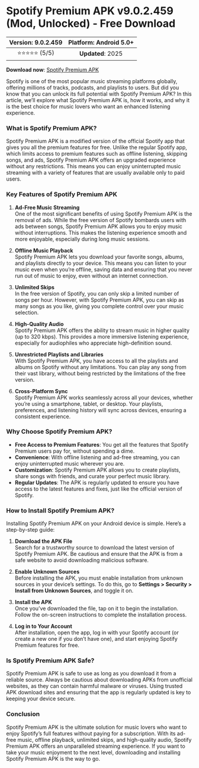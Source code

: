 # Spotify Premium APK v9.0.2.459 (Mod, Unlocked) - Free Download 

| **Version**: 9.0.2.459 | **Platform**: Android 5.0+ |  
|:------------------:|:-----------------------:|  
| ⭐⭐⭐⭐⭐ (5/5) | **Updated**: 2025 |  

 **Download now**: [Spotify Premium APK](https://bom.so/rPae84)

Spotify is one of the most popular music streaming platforms globally, offering millions of tracks, podcasts, and playlists to users. But did you know that you can unlock its full potential with Spotify Premium APK? In this article, we’ll explore what Spotify Premium APK is, how it works, and why it is the best choice for music lovers who want an enhanced listening experience.

### What is Spotify Premium APK?

Spotify Premium APK is a modified version of the official Spotify app that gives you all the premium features for free. Unlike the regular Spotify app, which limits access to premium features such as offline listening, skipping songs, and ads, Spotify Premium APK offers an upgraded experience without any restrictions. This means you can enjoy uninterrupted music streaming with a variety of features that are usually available only to paid users.

### Key Features of Spotify Premium APK

1. **Ad-Free Music Streaming**  
One of the most significant benefits of using Spotify Premium APK is the removal of ads. While the free version of Spotify bombards users with ads between songs, Spotify Premium APK allows you to enjoy music without interruptions. This makes the listening experience smooth and more enjoyable, especially during long music sessions.

2. **Offline Music Playback**  
Spotify Premium APK lets you download your favorite songs, albums, and playlists directly to your device. This means you can listen to your music even when you’re offline, saving data and ensuring that you never run out of music to enjoy, even without an internet connection.

3. **Unlimited Skips**  
In the free version of Spotify, you can only skip a limited number of songs per hour. However, with Spotify Premium APK, you can skip as many songs as you like, giving you complete control over your music selection.

4. **High-Quality Audio**  
Spotify Premium APK offers the ability to stream music in higher quality (up to 320 kbps). This provides a more immersive listening experience, especially for audiophiles who appreciate high-definition sound.

5. **Unrestricted Playlists and Libraries**  
With Spotify Premium APK, you have access to all the playlists and albums on Spotify without any limitations. You can play any song from their vast library, without being restricted by the limitations of the free version.

6. **Cross-Platform Sync**  
Spotify Premium APK works seamlessly across all your devices, whether you’re using a smartphone, tablet, or desktop. Your playlists, preferences, and listening history will sync across devices, ensuring a consistent experience.

### Why Choose Spotify Premium APK?

- **Free Access to Premium Features**: You get all the features that Spotify Premium users pay for, without spending a dime.
- **Convenience**: With offline listening and ad-free streaming, you can enjoy uninterrupted music wherever you are.
- **Customization**: Spotify Premium APK allows you to create playlists, share songs with friends, and curate your perfect music library.
- **Regular Updates**: The APK is regularly updated to ensure you have access to the latest features and fixes, just like the official version of Spotify.

### How to Install Spotify Premium APK?

Installing Spotify Premium APK on your Android device is simple. Here’s a step-by-step guide:

1. **Download the APK File**  
Search for a trustworthy source to download the latest version of Spotify Premium APK. Be cautious and ensure that the APK is from a safe website to avoid downloading malicious software.

2. **Enable Unknown Sources**  
Before installing the APK, you must enable installation from unknown sources in your device’s settings. To do this, go to **Settings > Security > Install from Unknown Sources**, and toggle it on.

3. **Install the APK**  
Once you’ve downloaded the file, tap on it to begin the installation. Follow the on-screen instructions to complete the installation process.

4. **Log in to Your Account**  
After installation, open the app, log in with your Spotify account (or create a new one if you don’t have one), and start enjoying Spotify Premium features for free.

### Is Spotify Premium APK Safe?

Spotify Premium APK is safe to use as long as you download it from a reliable source. Always be cautious about downloading APKs from unofficial websites, as they can contain harmful malware or viruses. Using trusted APK download sites and ensuring that the app is regularly updated is key to keeping your device secure.

### Conclusion

Spotify Premium APK is the ultimate solution for music lovers who want to enjoy Spotify’s full features without paying for a subscription. With its ad-free music, offline playback, unlimited skips, and high-quality audio, Spotify Premium APK offers an unparalleled streaming experience. If you want to take your music enjoyment to the next level, downloading and installing Spotify Premium APK is the way to go.
